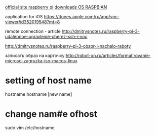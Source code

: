 [official site raspberry pi](https://www.raspberrypi.org)
[downloads OS RASPBIAN](https://www.raspberrypi.org/downloads/raspbian)


application for iOS
https://itunes.apple.com/ru/app/vnc-viewer/id352019548?mt=8


remote connection - article
http://dmitrysnotes.ru/raspberry-pi-3-udalennoe-upravlenie-cherez-ssh-i-vnc

http://dmitrysnotes.ru/raspberry-pi-3-obzor-i-nachalo-raboty


записать образ на карточку
http://robot-on.ru/articles/formatirovanie-microsd-zagruzka-iso-macos-linux


# setting of host name 
hostname
hostname [new name]
# change nam#e ofhost
sudo vim /etc/hostname
